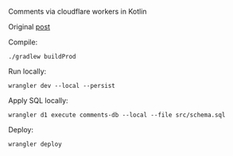 Comments via cloudflare workers in Kotlin

Original [post](https://blog.cloudflare.com/making-static-sites-dynamic-with-cloudflare-d1/)

Compile: 

```shell
./gradlew buildProd 
```

Run locally:

```shell
wrangler dev --local --persist
```

Apply SQL locally:

```shell
wrangler d1 execute comments-db --local --file src/schema.sql
```

Deploy:

```shell 
wrangler deploy
```

